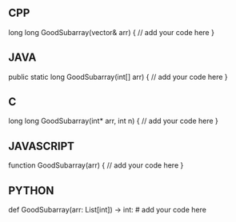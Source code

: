 ## CPP

long long GoodSubarray(vector<int>& arr) {
    // add your code here
}

## JAVA

public static long GoodSubarray(int[] arr) {
    // add your code here
}

## C

long long GoodSubarray(int* arr, int n) {
    // add your code here
}

## JAVASCRIPT

function GoodSubarray(arr) {
    // add your code here
}

## PYTHON

def GoodSubarray(arr: List[int]) -> int:
    # add your code here